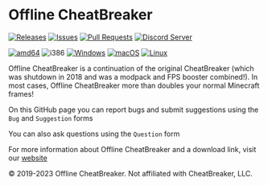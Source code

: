 # Offline CheatBreaker

[![Releases](https://img.shields.io/github/release/Offline-CheatBreaker/Client.svg)](https://github.com/Offline-Cheatbreaker/Client/releases)
[![Issues](https://img.shields.io/github/issues/Offline-CheatBreaker/Client)](https://github.com/Offline-CheatBreaker/Client/issues)
[![Pull Requests](https://img.shields.io/github/issues-pr/Offline-CheatBreaker/Client)](https://github.com/Offline-CheatBreaker/Client/pulls)
<a href="https://discord.offlinecheatbreaker.com"><img src="https://discordapp.com/api/guilds/633325309395206156/widget.png?style=shield" alt="Discord Server"></a>

[![amd64](https://img.shields.io/badge/amd64-yes-green.svg)](https://offlinecheatbreaker.com/download/)
![i386](https://img.shields.io/badge/i386-no-red.svg)
[![Windows](https://img.shields.io/badge/Windows-yes-green.svg)](https://github.com/Offline-CheatBreaker/Client/wiki/Windows-installation-instructions)
[![macOS](https://img.shields.io/badge/macOS-yes-green.svg)](https://github.com/Offline-CheatBreaker/Client/wiki/MacOS-installation-instructions)
[![Linux](https://img.shields.io/badge/Linux-yes-green.svg)](https://github.com/Offline-CheatBreaker/Client/wiki/Linux-(Other)-installation-instructions)

Offline CheatBreaker is a continuation of the original CheatBreaker (which was shutdown in 2018 and was a modpack and FPS booster combined!). In most cases, Offline CheatBreaker more than doubles your normal Minecraft frames!

On this GitHub page you can report bugs and submit suggestions using the `Bug` and `Suggestion` forms

You can also ask questions using the `Question` form

For more information about Offline CheatBreaker and a download link, visit our [website](https://OfflineCheatBreaker.com)


© 2019-2023 Offline CheatBreaker. Not affiliated with CheatBreaker, LLC.
